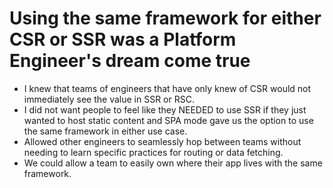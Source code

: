 # Using the same framework for either CSR or SSR was a Platform Engineer's dream come true

- I knew that teams of engineers that have only knew of CSR would not immediately see the value in SSR or RSC.
- I did not want people to feel like they NEEDED to use SSR if they just wanted to host static content and SPA mode gave us the option to use the same framework in either use case.
- Allowed other engineers to seamlessly hop between teams without needing to learn specific practices for routing or data fetching.
- We could allow a team to easily own where their app lives with the same framework.
